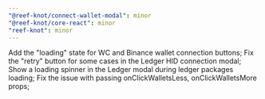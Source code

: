 ```yaml
---
"@reef-knot/connect-wallet-modal": minor
"@reef-knot/core-react": minor
"reef-knot": minor
---
```


Add the "loading" state for WC and Binance wallet connection buttons;
Fix the "retry" button for some cases in the Ledger HID connection modal;
Show a loading spinner in the Ledger modal during ledger packages loading;
Fix the issue with passing onClickWalletsLess, onClickWalletsMore props;

